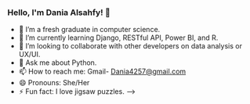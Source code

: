 ### Hello, I'm Dania Alsahfy! 👋

- 🔭 I’m a fresh graduate in computer science.
- 🌱 I’m currently learning Django, RESTful API, Power BI, and R.
- 👯 I’m looking to collaborate with other developers on data analysis or UX/UI.
- 💬 Ask me about Python.
- 📫 How to reach me: Gmail- Dania4257@gmail.com
- 😄 Pronouns: She/Her
- ⚡ Fun fact: I love jigsaw puzzles.
-->
